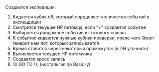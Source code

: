 Создается экспедиция:

1) Кидается кубик d8, который определяет количество событий в экспецдиции
2) Смотрится текущее HP питомца, если "+" создается событие
3) Выбирается рандомное событие из готового списка
4) К событию кидаются нужные кубики проверки, после чего Qwen генерит нам лог, который записывается
5) Время ставится через некоторый промежуток (в ПН уточнить)
6) Вычисляется текущее HP питомчика
7) Создается кросс запись
8) 10 GO TO 1); (ностальгия по Basic-у) 
